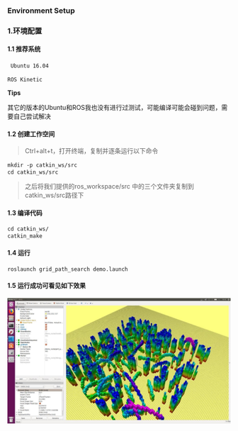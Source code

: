 ### Environment Setup

### 1.环境配置

#### 1.1 推荐系统

` Ubuntu 16.04`

`ROS Kinetic`

**Tips**

其它的版本的Ubuntu和ROS我也没有进行过测试，可能编译可能会碰到问题，需要自己尝试解决

#### 1.2 创建工作空间

>   Ctrl+alt+t，打开终端，复制并逐条运行以下命令

```shell
mkdir -p catkin_ws/src
cd catkin_ws/src
```

>   之后将我们提供的ros_workspace/src 中的三个文件夹复制到catkin_ws/src路径下

#### 1.3 编译代码

```shell
cd catkin_ws/
catkin_make
```

#### 1.4 运行

```shell
roslaunch grid_path_search demo.launch
```

#### 1.5 运行成功可看见如下效果

![image4](./image/image4.jpg)
